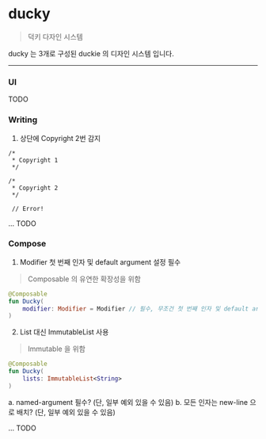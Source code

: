 # ducky

> 덕키 다자인 시스템

ducky 는 3개로 구성된 duckie 의 디자인 시스템 입니다.

---

### UI

TODO

### Writing

1. 상단에 Copyright 2번 감지

```
/*
 * Copyright 1
 */

/*
 * Copyright 2
 */
 
 // Error!
```

... TODO

### Compose

1. Modifier 첫 번째 인자 및 default argument 설정 필수

> Composable 의 유연한 확장성을 위함

```kotlin
@Composable
fun Ducky(
    modifier: Modifier = Modifier // 필수, 무조건 첫 번째 인자 및 default argument 로 돼야 함
)
```

2. List 대신 ImmutableList 사용

> Immutable 을 위함

```kotlin
@Composable
fun Ducky(
    lists: ImmutableList<String>
)
```

a. named-argument 필수? (단, 일부 예외 있을 수 있음)
b. 모든 인자는 new-line 으로 배치? (단, 일부 예외 있을 수 있음)

... TODO
